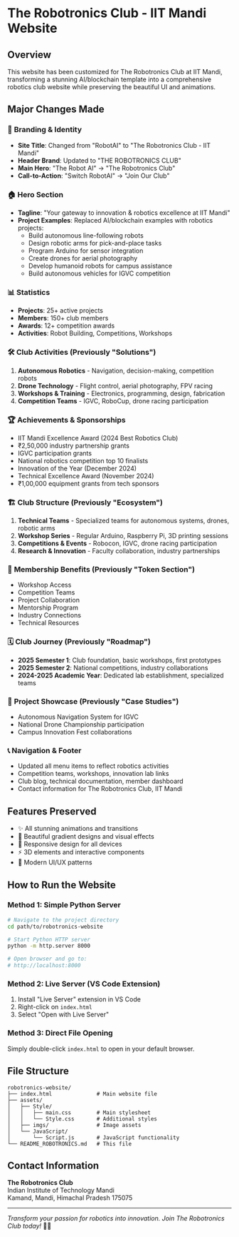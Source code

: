 # The Robotronics Club - IIT Mandi Website

## Overview
This website has been customized for The Robotronics Club at IIT Mandi, transforming a stunning AI/blockchain template into a comprehensive robotics club website while preserving the beautiful UI and animations.

## Major Changes Made

### 🎯 **Branding & Identity**
- **Site Title**: Changed from "RobotAI" to "The Robotronics Club - IIT Mandi"
- **Header Brand**: Updated to "THE ROBOTRONICS CLUB"
- **Main Hero**: "The Robot AI" → "The Robotronics Club"
- **Call-to-Action**: "Switch RobotAI" → "Join Our Club"

### 🏠 **Hero Section**
- **Tagline**: "Your gateway to innovation & robotics excellence at IIT Mandi"
- **Project Examples**: Replaced AI/blockchain examples with robotics projects:
  - Build autonomous line-following robots
  - Design robotic arms for pick-and-place tasks
  - Program Arduino for sensor integration
  - Create drones for aerial photography
  - Develop humanoid robots for campus assistance
  - Build autonomous vehicles for IGVC competition

### 📊 **Statistics**
- **Projects**: 25+ active projects
- **Members**: 150+ club members
- **Awards**: 12+ competition awards
- **Activities**: Robot Building, Competitions, Workshops

### 🛠 **Club Activities (Previously "Solutions")**
1. **Autonomous Robotics** - Navigation, decision-making, competition robots
2. **Drone Technology** - Flight control, aerial photography, FPV racing
3. **Workshops & Training** - Electronics, programming, design, fabrication
4. **Competition Teams** - IGVC, RoboCup, drone racing participation

### 🏆 **Achievements & Sponsorships**
- IIT Mandi Excellence Award (2024 Best Robotics Club)
- ₹2,50,000 industry partnership grants
- IGVC participation grants
- National robotics competition top 10 finalists
- Innovation of the Year (December 2024)
- Technical Excellence Award (November 2024)
- ₹1,00,000 equipment grants from tech sponsors

### 🏗 **Club Structure (Previously "Ecosystem")**
1. **Technical Teams** - Specialized teams for autonomous systems, drones, robotic arms
2. **Workshop Series** - Regular Arduino, Raspberry Pi, 3D printing sessions
3. **Competitions & Events** - Robocon, IGVC, drone racing participation
4. **Research & Innovation** - Faculty collaboration, industry partnerships

### 🎯 **Membership Benefits** (Previously "Token Section")
- Workshop Access
- Competition Teams
- Project Collaboration
- Mentorship Program
- Industry Connections
- Technical Resources

### 🗓 **Club Journey** (Previously "Roadmap")
- **2025 Semester 1**: Club foundation, basic workshops, first prototypes
- **2025 Semester 2**: National competitions, industry collaborations
- **2024-2025 Academic Year**: Dedicated lab establishment, specialized teams

### 📁 **Project Showcase** (Previously "Case Studies")
- Autonomous Navigation System for IGVC
- National Drone Championship participation
- Campus Innovation Fest collaborations

### 📞 **Navigation & Footer**
- Updated all menu items to reflect robotics activities
- Competition teams, workshops, innovation lab links
- Club blog, technical documentation, member dashboard
- Contact information for The Robotronics Club, IIT Mandi

## Features Preserved
- ✨ All stunning animations and transitions
- 🎨 Beautiful gradient designs and visual effects
- 📱 Responsive design for all devices
- ⚡ 3D elements and interactive components
- 🎯 Modern UI/UX patterns

## How to Run the Website

### Method 1: Simple Python Server
```bash
# Navigate to the project directory
cd path/to/robotronics-website

# Start Python HTTP server
python -m http.server 8000

# Open browser and go to:
# http://localhost:8000
```

### Method 2: Live Server (VS Code Extension)
1. Install "Live Server" extension in VS Code
2. Right-click on `index.html`
3. Select "Open with Live Server"

### Method 3: Direct File Opening
Simply double-click `index.html` to open in your default browser.

## File Structure
```
robotronics-website/
├── index.html              # Main website file
├── assets/
│   ├── Style/
│   │   ├── main.css        # Main stylesheet
│   │   └── Style.css       # Additional styles
│   ├── imgs/               # Image assets
│   └── JavaScript/
│       └── Script.js       # JavaScript functionality
└── README_ROBOTRONICS.md   # This file
```

## Contact Information
**The Robotronics Club**  
Indian Institute of Technology Mandi  
Kamand, Mandi, Himachal Pradesh 175075

---

*Transform your passion for robotics into innovation. Join The Robotronics Club today!* 🤖✨ 